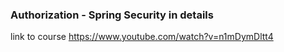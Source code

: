 ### Authorization - Spring Security in details

link to course https://www.youtube.com/watch?v=n1mDymDltt4